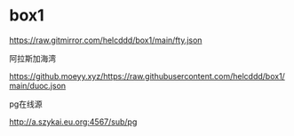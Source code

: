 # box1

https://raw.gitmirror.com/helcddd/box1/main/fty.json

阿拉斯加海湾

https://github.moeyy.xyz/https://raw.githubusercontent.com/helcddd/box1/main/duoc.json

pg在线源

http://a.szykai.eu.org:4567/sub/pg

